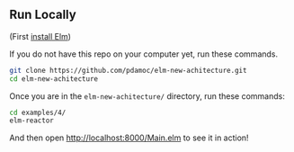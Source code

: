 ## Run Locally

(First [install Elm](http://elm-lang.org/install))

If you do not have this repo on your computer yet, run these commands.

```bash
git clone https://github.com/pdamoc/elm-new-achitecture.git
cd elm-new-achitecture
```

Once you are in the `elm-new-achitecture/` directory, run these commands:

```bash
cd examples/4/
elm-reactor
```

And then open [http://localhost:8000/Main.elm](http://localhost:8000/Main.elm) to see it in action!
